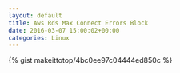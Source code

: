 ```yaml
---
layout: default                                                                                                              
title: Aws Rds Max Connect Errors Block                                                                                                                       
date: 2016-03-07 15:00:02+00:00                                                                                                                        
categories: Linux                                                                                                                
---                                                                                                                              
```


{% gist makeittotop/4bc0ee97c04444ed850c %}                                                                                                           

